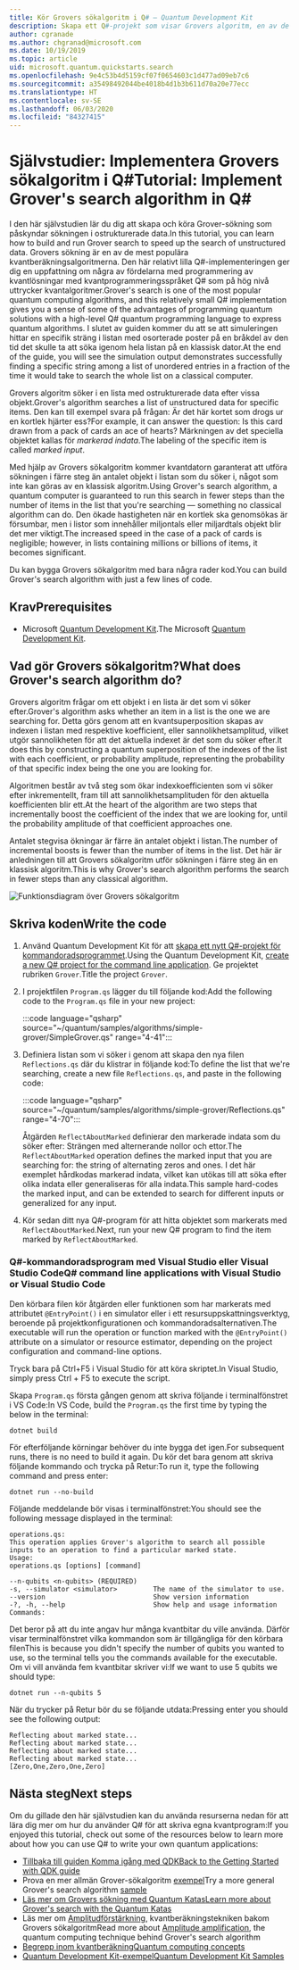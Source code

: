```yaml
---
title: Kör Grovers sökalgoritm i Q# – Quantum Development Kit
description: Skapa ett Q#-projekt som visar Grovers algoritm, en av de legendariska kvantalgoritmerna.
author: cgranade
ms.author: chgranad@microsoft.com
ms.date: 10/19/2019
ms.topic: article
uid: microsoft.quantum.quickstarts.search
ms.openlocfilehash: 9e4c53b4d5159cf07f0654603c1d477ad09eb7c6
ms.sourcegitcommit: a35498492044be4018b4d1b3b611d70a20e77ecc
ms.translationtype: HT
ms.contentlocale: sv-SE
ms.lasthandoff: 06/03/2020
ms.locfileid: "84327415"
---
```

# <a name="tutorial-implement-grovers-search-algorithm-in-q"></a><span data-ttu-id="1e321-103">Självstudier: Implementera Grovers sökalgoritm i Q\#</span><span class="sxs-lookup"><span data-stu-id="1e321-103">Tutorial: Implement Grover's search algorithm in Q\#</span></span>

<span data-ttu-id="1e321-104">I den här självstudien lär du dig att skapa och köra Grover-sökning som påskyndar sökningen i ostrukturerade data.</span><span class="sxs-lookup"><span data-stu-id="1e321-104">In this tutorial, you can learn how to build and run Grover search to speed up the search of unstructured data.</span></span>  <span data-ttu-id="1e321-105">Grovers sökning är en av de mest populära kvantberäkningsalgoritmerna. Den här relativt lilla Q#-implementeringen ger dig en uppfattning om några av fördelarna med programmering av kvantlösningar med kvantprogrammeringsspråket Q# som på hög nivå uttrycker kvantalgoritmer.</span><span class="sxs-lookup"><span data-stu-id="1e321-105">Grover's search is one of the most popular quantum computing algorithms, and this relatively small Q# implementation gives you a sense of some of the advantages of programming quantum solutions with a high-level Q# quantum programming language to express quantum algorithms.</span></span>  <span data-ttu-id="1e321-106">I slutet av guiden kommer du att se att simuleringen hittar en specifik sträng i listan med osorterade poster på en bråkdel av den tid det skulle ta att söka igenom hela listan på en klassisk dator.</span><span class="sxs-lookup"><span data-stu-id="1e321-106">At the end of the guide, you will see the simulation output demonstrates successfully finding a specific string among a list of unordered entries in a fraction of the time it would take to search the whole list on a classical computer.</span></span>

<span data-ttu-id="1e321-107">Grovers algoritm söker i en lista med ostrukturerade data efter vissa objekt.</span><span class="sxs-lookup"><span data-stu-id="1e321-107">Grover's algorithm searches a list of unstructured data for specific items.</span></span> <span data-ttu-id="1e321-108">Den kan till exempel svara på frågan: Är det här kortet som drogs ur en kortlek hjärter ess?</span><span class="sxs-lookup"><span data-stu-id="1e321-108">For example, it can answer the question: Is this card drawn from a pack of cards an ace of hearts?</span></span> <span data-ttu-id="1e321-109">Märkningen av det speciella objektet kallas för _markerad indata_.</span><span class="sxs-lookup"><span data-stu-id="1e321-109">The labeling of the specific item is called _marked input_.</span></span>

<span data-ttu-id="1e321-110">Med hjälp av Grovers sökalgoritm kommer kvantdatorn garanterat att utföra sökningen i färre steg än antalet objekt i listan som du söker i, något som inte kan göras av en klassisk algoritm.</span><span class="sxs-lookup"><span data-stu-id="1e321-110">Using Grover's search algorithm, a quantum computer is guaranteed to run this search in fewer steps than the number of items in the list that you're searching — something no classical algorithm can do.</span></span> <span data-ttu-id="1e321-111">Den ökade hastigheten när en kortlek ska genomsökas är försumbar, men i listor som innehåller miljontals eller miljardtals objekt blir det mer viktigt.</span><span class="sxs-lookup"><span data-stu-id="1e321-111">The increased speed in the case of a pack of cards is negligible; however, in lists containing millions or billions of items, it becomes significant.</span></span>

<span data-ttu-id="1e321-112">Du kan bygga Grovers sökalgoritm med bara några rader kod.</span><span class="sxs-lookup"><span data-stu-id="1e321-112">You can build Grover's search algorithm with just a few lines of code.</span></span>

## <a name="prerequisites"></a><span data-ttu-id="1e321-113">Krav</span><span class="sxs-lookup"><span data-stu-id="1e321-113">Prerequisites</span></span>

- <span data-ttu-id="1e321-114">Microsoft [Quantum Development Kit][install].</span><span class="sxs-lookup"><span data-stu-id="1e321-114">The Microsoft [Quantum Development Kit][install].</span></span>

## <a name="what-does-grovers-search-algorithm-do"></a><span data-ttu-id="1e321-115">Vad gör Grovers sökalgoritm?</span><span class="sxs-lookup"><span data-stu-id="1e321-115">What does Grover's search algorithm do?</span></span>

<span data-ttu-id="1e321-116">Grovers algoritm frågar om ett objekt i en lista är det som vi söker efter.</span><span class="sxs-lookup"><span data-stu-id="1e321-116">Grover's algorithm asks whether an item in a list is the one we are searching for.</span></span> <span data-ttu-id="1e321-117">Detta görs genom att en kvantsuperposition skapas av indexen i listan med respektive koefficient, eller sannolikhetsamplitud, vilket utgör sannolikheten för att det aktuella indexet är det som du söker efter.</span><span class="sxs-lookup"><span data-stu-id="1e321-117">It does this by constructing a quantum superposition of the indexes of the list with each coefficient, or probability amplitude, representing the probability of that specific index being the one you are looking for.</span></span>

<span data-ttu-id="1e321-118">Algoritmen består av två steg som ökar indexkoefficienten som vi söker efter inkrementellt, fram till att sannolikhetsamplituden för den aktuella koefficienten blir ett.</span><span class="sxs-lookup"><span data-stu-id="1e321-118">At the heart of the algorithm are two steps that incrementally boost the coefficient of the index that we are looking for, until the probability amplitude of that coefficient approaches one.</span></span>

<span data-ttu-id="1e321-119">Antalet stegvisa ökningar är färre än antalet objekt i listan.</span><span class="sxs-lookup"><span data-stu-id="1e321-119">The number of incremental boosts is fewer than the number of items in the list.</span></span> <span data-ttu-id="1e321-120">Det här är anledningen till att Grovers sökalgoritm utför sökningen i färre steg än en klassisk algoritm.</span><span class="sxs-lookup"><span data-stu-id="1e321-120">This is why Grover's search algorithm performs the search in fewer steps than any classical algorithm.</span></span>

![Funktionsdiagram över Grovers sökalgoritm](~/media/grover.png)

## <a name="write-the-code"></a><span data-ttu-id="1e321-122">Skriva koden</span><span class="sxs-lookup"><span data-stu-id="1e321-122">Write the code</span></span>

1. <span data-ttu-id="1e321-123">Använd Quantum Development Kit för att [skapa ett nytt Q#-projekt för kommandoradsprogrammet](xref:microsoft.quantum.install.standalone).</span><span class="sxs-lookup"><span data-stu-id="1e321-123">Using the Quantum Development Kit, [create a new Q# project for the command line application](xref:microsoft.quantum.install.standalone).</span></span> <span data-ttu-id="1e321-124">Ge projektet rubriken `Grover`.</span><span class="sxs-lookup"><span data-stu-id="1e321-124">Title the project `Grover`.</span></span>

1. <span data-ttu-id="1e321-125">I projektfilen `Program.qs` lägger du till följande kod:</span><span class="sxs-lookup"><span data-stu-id="1e321-125">Add the following code to the `Program.qs` file in your new project:</span></span>

    :::code language="qsharp" source="~/quantum/samples/algorithms/simple-grover/SimpleGrover.qs" range="4-41":::

1. <span data-ttu-id="1e321-126">Definiera listan som vi söker i genom att skapa den nya filen `Reflections.qs` där du klistrar in följande kod:</span><span class="sxs-lookup"><span data-stu-id="1e321-126">To define the list that we're searching, create a new file `Reflections.qs`, and paste in the following code:</span></span>

    :::code language="qsharp" source="~/quantum/samples/algorithms/simple-grover/Reflections.qs" range="4-70":::

    <span data-ttu-id="1e321-127">Åtgärden `ReflectAboutMarked` definierar den markerade indata som du söker efter: Strängen med alternerande nollor och ettor.</span><span class="sxs-lookup"><span data-stu-id="1e321-127">The `ReflectAboutMarked` operation defines the marked input that you are searching for: the string of alternating zeros and ones.</span></span> <span data-ttu-id="1e321-128">I det här exemplet hårdkodas markerad indata, vilket kan utökas till att söka efter olika indata eller generaliseras för alla indata.</span><span class="sxs-lookup"><span data-stu-id="1e321-128">This sample hard-codes the marked input, and can be extended to search for different inputs or generalized for any input.</span></span>

1. <span data-ttu-id="1e321-129">Kör sedan ditt nya Q#-program för att hitta objektet som markerats med `ReflectAboutMarked`.</span><span class="sxs-lookup"><span data-stu-id="1e321-129">Next, run your new Q# program to find the item marked by `ReflectAboutMarked`.</span></span>

### <a name="q-command-line-applications-with-visual-studio-or-visual-studio-code"></a><span data-ttu-id="1e321-130">Q#-kommandoradsprogram med Visual Studio eller Visual Studio Code</span><span class="sxs-lookup"><span data-stu-id="1e321-130">Q# command line applications with Visual Studio or Visual Studio Code</span></span>

<span data-ttu-id="1e321-131">Den körbara filen kör åtgärden eller funktionen som har markerats med attributet `@EntryPoint()` i en simulator eller i ett resursuppskattningsverktyg, beroende på projektkonfigurationen och kommandoradsalternativen.</span><span class="sxs-lookup"><span data-stu-id="1e321-131">The executable will run the operation or function marked with the `@EntryPoint()` attribute on a simulator or resource estimator, depending on the project configuration and command-line options.</span></span>

<span data-ttu-id="1e321-132">Tryck bara på Ctrl+F5 i Visual Studio för att köra skriptet.</span><span class="sxs-lookup"><span data-stu-id="1e321-132">In Visual Studio, simply press Ctrl + F5 to execute the script.</span></span>

<span data-ttu-id="1e321-133">Skapa `Program.qs` första gången genom att skriva följande i terminalfönstret i VS Code:</span><span class="sxs-lookup"><span data-stu-id="1e321-133">In VS Code, build the `Program.qs` the first time by typing the below in the terminal:</span></span>

```Command line
dotnet build
```

<span data-ttu-id="1e321-134">För efterföljande körningar behöver du inte bygga det igen.</span><span class="sxs-lookup"><span data-stu-id="1e321-134">For subsequent runs, there is no need to build it again.</span></span> <span data-ttu-id="1e321-135">Du kör det bara genom att skriva följande kommando och trycka på Retur:</span><span class="sxs-lookup"><span data-stu-id="1e321-135">To run it, type the following command and press enter:</span></span>

```Command line
dotnet run --no-build
```

<span data-ttu-id="1e321-136">Följande meddelande bör visas i terminalfönstret:</span><span class="sxs-lookup"><span data-stu-id="1e321-136">You should see the following message displayed in the terminal:</span></span>

```
operations.qs:
This operation applies Grover's algorithm to search all possible inputs to an operation to find a particular marked state.
Usage:
operations.qs [options] [command]

--n-qubits <n-qubits> (REQUIRED)
-s, --simulator <simulator>         The name of the simulator to use.
--version                           Show version information
-?, -h, --help                      Show help and usage information
Commands:
```

<span data-ttu-id="1e321-137">Det beror på att du inte angav hur många kvantbitar du ville använda. Därför visar terminalfönstret vilka kommandon som är tillgängliga för den körbara filen</span><span class="sxs-lookup"><span data-stu-id="1e321-137">This is because you didn't specify the number of qubits you wanted to use, so the terminal tells you the commands available for the executable.</span></span> <span data-ttu-id="1e321-138">Om vi vill använda fem kvantbitar skriver vi:</span><span class="sxs-lookup"><span data-stu-id="1e321-138">If we want to use 5 qubits we should type:</span></span>

```Command line
dotnet run --n-qubits 5
```

<span data-ttu-id="1e321-139">När du trycker på Retur bör du se följande utdata:</span><span class="sxs-lookup"><span data-stu-id="1e321-139">Pressing enter you should see the following output:</span></span>

```
Reflecting about marked state...
Reflecting about marked state...
Reflecting about marked state...
Reflecting about marked state...
[Zero,One,Zero,One,Zero]
```

## <a name="next-steps"></a><span data-ttu-id="1e321-140">Nästa steg</span><span class="sxs-lookup"><span data-stu-id="1e321-140">Next steps</span></span>

<span data-ttu-id="1e321-141">Om du gillade den här självstudien kan du använda resurserna nedan för att lära dig mer om hur du använder Q# för att skriva egna kvantprogram:</span><span class="sxs-lookup"><span data-stu-id="1e321-141">If you enjoyed this tutorial, check out some of the resources below to learn more about how you can use Q# to write your own quantum applications:</span></span>

- [<span data-ttu-id="1e321-142">Tillbaka till guiden Komma igång med QDK</span><span class="sxs-lookup"><span data-stu-id="1e321-142">Back to the Getting Started with QDK guide</span></span>](xref:microsoft.quantum.welcome)
- <span data-ttu-id="1e321-143">Prova en mer allmän Grover-sökalgoritm [exempel](https://github.com/microsoft/Quantum/tree/master/samples/algorithms/database-search)</span><span class="sxs-lookup"><span data-stu-id="1e321-143">Try a more general Grover's search algorithm [sample](https://github.com/microsoft/Quantum/tree/master/samples/algorithms/database-search)</span></span>
- [<span data-ttu-id="1e321-144">Läs mer om Grovers sökning med Quantum Katas</span><span class="sxs-lookup"><span data-stu-id="1e321-144">Learn more about Grover's search with the Quantum Katas</span></span>](xref:microsoft.quantum.overview.katas)
- <span data-ttu-id="1e321-145">Läs mer om [Amplitudförstärkning][amplitude-amplification], kvantberäkningstekniken bakom Grovers sökalgoritm</span><span class="sxs-lookup"><span data-stu-id="1e321-145">Read more about [Amplitude amplification][amplitude-amplification], the quantum computing technique behind Grover's search algorithm</span></span>
- [<span data-ttu-id="1e321-146">Begrepp inom kvantberäkning</span><span class="sxs-lookup"><span data-stu-id="1e321-146">Quantum computing concepts</span></span>](xref:microsoft.quantum.concepts.intro)
- [<span data-ttu-id="1e321-147">Quantum Development Kit-exempel</span><span class="sxs-lookup"><span data-stu-id="1e321-147">Quantum Development Kit Samples</span></span>](https://docs.microsoft.com/samples/browse/?products=qdk)

<!-- LINKS -->

[install]: xref:microsoft.quantum.install
[amplitude-amplification]: xref:microsoft.quantum.libraries.standard.algorithms#amplitude-amplification
